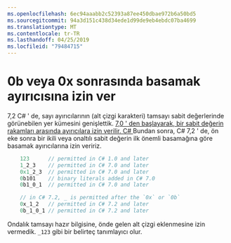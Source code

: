 ```yaml
---
ms.openlocfilehash: 6ec94aaabb2c52393a87ee450dbae972b6a50bd5
ms.sourcegitcommit: 94a3d151c438d34ede1d99de9eb4ebdc07ba4699
ms.translationtype: MT
ms.contentlocale: tr-TR
ms.lasthandoff: 04/25/2019
ms.locfileid: "79484715"
---
```

# <a name="allow-digit-separator-after-0b-or-0x"></a>0b veya 0x sonrasında basamak ayırıcısına izin ver

7,2 C# ' de, sayı ayırıcılarının (alt çizgi karakteri) tamsayı sabit değerlerinde görünebilen yer kümesini genişlettik. [7,0 ' den başlayarak, bir sabit değerin rakamları arasında ayırıcılara izin verilir. C# ](../csharp-7.0/digit-separators.md) Bundan sonra, C# 7,2 ' de, ön eke sonra bir ikili veya onaltılı sabit değerin ilk önemli basamağına göre basamak ayırıcılarına izin veririz.

```csharp
    123      // permitted in C# 1.0 and later
    1_2_3    // permitted in C# 7.0 and later
    0x1_2_3  // permitted in C# 7.0 and later
    0b101    // binary literals added in C# 7.0
    0b1_0_1  // permitted in C# 7.0 and later

    // in C# 7.2, _ is permitted after the `0x` or `0b`
    0x_1_2   // permitted in C# 7.2 and later
    0b_1_0_1 // permitted in C# 7.2 and later
```

Ondalık tamsayı hazır bilgisine, önde gelen alt çizgi eklenmesine izin vermedik. `_123` gibi bir belirteç tanımlayıcı olur.
